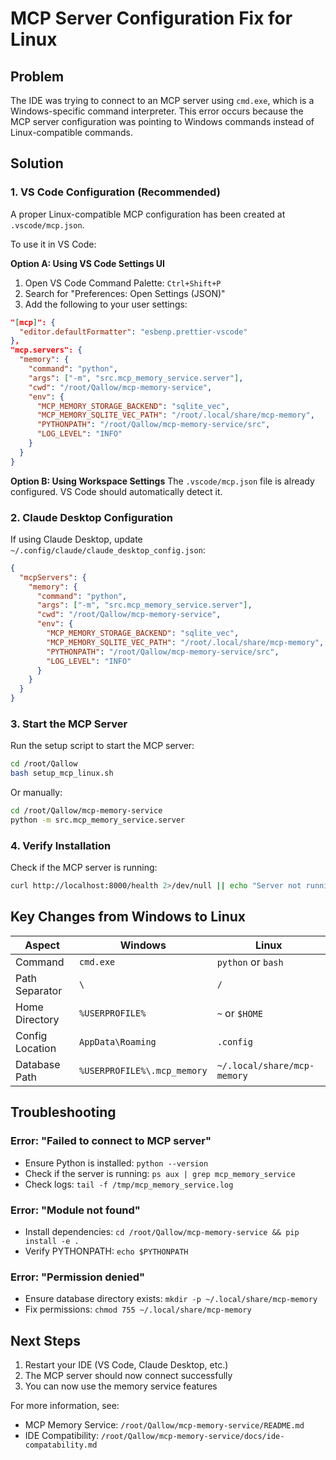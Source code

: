 # MCP Server Configuration Fix for Linux

## Problem
The IDE was trying to connect to an MCP server using `cmd.exe`, which is a Windows-specific command interpreter. This error occurs because the MCP server configuration was pointing to Windows commands instead of Linux-compatible commands.

## Solution

### 1. VS Code Configuration (Recommended)

A proper Linux-compatible MCP configuration has been created at `.vscode/mcp.json`.

To use it in VS Code:

**Option A: Using VS Code Settings UI**
1. Open VS Code Command Palette: `Ctrl+Shift+P`
2. Search for "Preferences: Open Settings (JSON)"
3. Add the following to your user settings:
```json
"[mcp]": {
  "editor.defaultFormatter": "esbenp.prettier-vscode"
},
"mcp.servers": {
  "memory": {
    "command": "python",
    "args": ["-m", "src.mcp_memory_service.server"],
    "cwd": "/root/Qallow/mcp-memory-service",
    "env": {
      "MCP_MEMORY_STORAGE_BACKEND": "sqlite_vec",
      "MCP_MEMORY_SQLITE_VEC_PATH": "/root/.local/share/mcp-memory",
      "PYTHONPATH": "/root/Qallow/mcp-memory-service/src",
      "LOG_LEVEL": "INFO"
    }
  }
}
```

**Option B: Using Workspace Settings**
The `.vscode/mcp.json` file is already configured. VS Code should automatically detect it.

### 2. Claude Desktop Configuration

If using Claude Desktop, update `~/.config/claude/claude_desktop_config.json`:

```json
{
  "mcpServers": {
    "memory": {
      "command": "python",
      "args": ["-m", "src.mcp_memory_service.server"],
      "cwd": "/root/Qallow/mcp-memory-service",
      "env": {
        "MCP_MEMORY_STORAGE_BACKEND": "sqlite_vec",
        "MCP_MEMORY_SQLITE_VEC_PATH": "/root/.local/share/mcp-memory",
        "PYTHONPATH": "/root/Qallow/mcp-memory-service/src",
        "LOG_LEVEL": "INFO"
      }
    }
  }
}
```

### 3. Start the MCP Server

Run the setup script to start the MCP server:

```bash
cd /root/Qallow
bash setup_mcp_linux.sh
```

Or manually:

```bash
cd /root/Qallow/mcp-memory-service
python -m src.mcp_memory_service.server
```

### 4. Verify Installation

Check if the MCP server is running:

```bash
curl http://localhost:8000/health 2>/dev/null || echo "Server not running"
```

## Key Changes from Windows to Linux

| Aspect | Windows | Linux |
|--------|---------|-------|
| Command | `cmd.exe` | `python` or `bash` |
| Path Separator | `\` | `/` |
| Home Directory | `%USERPROFILE%` | `~` or `$HOME` |
| Config Location | `AppData\Roaming` | `.config` |
| Database Path | `%USERPROFILE%\.mcp_memory` | `~/.local/share/mcp-memory` |

## Troubleshooting

### Error: "Failed to connect to MCP server"
- Ensure Python is installed: `python --version`
- Check if the server is running: `ps aux | grep mcp_memory_service`
- Check logs: `tail -f /tmp/mcp_memory_service.log`

### Error: "Module not found"
- Install dependencies: `cd /root/Qallow/mcp-memory-service && pip install -e .`
- Verify PYTHONPATH: `echo $PYTHONPATH`

### Error: "Permission denied"
- Ensure database directory exists: `mkdir -p ~/.local/share/mcp-memory`
- Fix permissions: `chmod 755 ~/.local/share/mcp-memory`

## Next Steps

1. Restart your IDE (VS Code, Claude Desktop, etc.)
2. The MCP server should now connect successfully
3. You can now use the memory service features

For more information, see:
- MCP Memory Service: `/root/Qallow/mcp-memory-service/README.md`
- IDE Compatibility: `/root/Qallow/mcp-memory-service/docs/ide-compatability.md`

